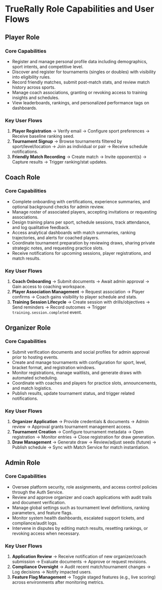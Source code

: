 # TrueRally Role Capabilities and User Flows

## Player Role
### Core Capabilities
- Register and manage personal profile data including demographics, sport intents, and competitive level.
- Discover and register for tournaments (singles or doubles) with visibility into eligibility rules.
- Record friendly matches, submit post-match stats, and review match history across sports.
- Manage coach associations, granting or revoking access to training insights and schedules.
- View leaderboards, rankings, and personalized performance tags on dashboards.

### Key User Flows
1. **Player Registration** → Verify email → Configure sport preferences → Receive baseline ranking seed.
2. **Tournament Signup** → Browse tournaments filtered by sport/level/location → Join as individual or pair → Receive schedule notifications.
3. **Friendly Match Recording** → Create match → Invite opponent(s) → Capture results → Trigger ranking/stat updates.

## Coach Role
### Core Capabilities
- Complete onboarding with certifications, experience summaries, and optional background checks for admin review.
- Manage roster of associated players, accepting invitations or requesting associations.
- Design training plans per sport, schedule sessions, track attendance, and log qualitative feedback.
- Access analytical dashboards with match summaries, ranking trajectories, and alerts for coached players.
- Coordinate tournament preparation by reviewing draws, sharing private strategic notes, and requesting practice slots.
- Receive notifications for upcoming sessions, player registrations, and match results.

### Key User Flows
1. **Coach Onboarding** → Submit documents → Await admin approval → Gain access to coaching workspace.
2. **Player Association Management** → Request association → Player confirms → Coach gains visibility to player schedule and stats.
3. **Training Session Lifecycle** → Create session with drills/objectives → Send reminders → Record outcomes → Trigger `training.session.completed` event.

## Organizer Role
### Core Capabilities
- Submit verification documents and social profiles for admin approval prior to hosting events.
- Create and manage tournaments with configuration for sport, level, bracket format, and registration windows.
- Monitor registrations, manage waitlists, and generate draws with automated scheduling.
- Coordinate with coaches and players for practice slots, announcements, and match logistics.
- Publish results, update tournament status, and trigger related notifications.

### Key User Flows
1. **Organizer Application** → Provide credentials & documents → Admin review → Approval grants tournament management access.
2. **Tournament Creation** → Configure tournament metadata → Open registration → Monitor entries → Close registration for draw generation.
3. **Draw Management** → Generate draw → Review/adjust seeds (future) → Publish schedule → Sync with Match Service for match instantiation.

## Admin Role
### Core Capabilities
- Oversee platform security, role assignments, and access control policies through the Auth Service.
- Review and approve organizer and coach applications with audit trails and document verification.
- Manage global settings such as tournament level definitions, ranking parameters, and feature flags.
- Monitor system health dashboards, escalated support tickets, and compliance/audit logs.
- Intervene in disputes by editing match results, resetting rankings, or revoking access when necessary.

### Key User Flows
1. **Application Review** → Receive notification of new organizer/coach submission → Evaluate documents → Approve or request revisions.
2. **Compliance Oversight** → Audit recent match/tournament changes → Log decisions → Notify impacted users.
3. **Feature Flag Management** → Toggle staged features (e.g., live scoring) across environments after monitoring metrics.
